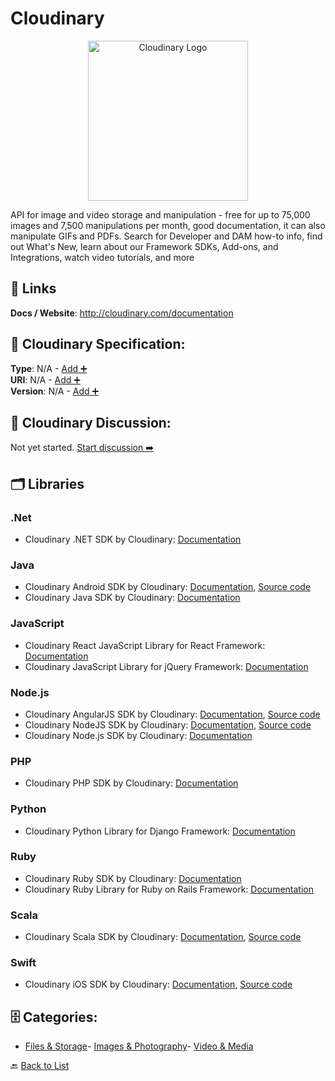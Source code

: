 # Cloudinary
<p align="center">
    <img width="256" src="https://raw.githubusercontent.com/apis-list/apis-list/main/apis/cloudinary/logo_256x256.png" alt="Cloudinary Logo"/>
</p>
API for image and video storage and manipulation - free for up to 75,000 images and 7,500 manipulations per month, good documentation, it can also manipulate GIFs and PDFs. Search for Developer and DAM how-to info, find out What's New, learn about our Framework SDKs, Add-ons, and Integrations, watch video tutorials, and more

##  🔗 Links
**Docs / Website**: http://cloudinary.com/documentation

## 🧬 Cloudinary Specification:
**Type**: N/A - [Add ➕](https://github.com/apis-list/apis-list/edit/main/apis.yaml#L3452)  
**URI**: N/A - [Add ➕](https://github.com/apis-list/apis-list/edit/main/apis.yaml#L3452)  
**Version**: N/A - [Add ➕](https://github.com/apis-list/apis-list/edit/main/apis.yaml#L3452)

## 💬 Cloudinary Discussion:
Not yet started. [Start discussion ➡️](https://github.com/apis-list/apis-list/discussions/new)

## 🗂️ Libraries
### .Net
- Cloudinary .NET SDK by Cloudinary: [Documentation](http://cloudinary.com/documentation/dotnet_image_upload#server_side_upload)
### Java
- Cloudinary Android SDK by Cloudinary: [Documentation](https://github.com/cloudinary/cloudinary_java/blob/master/cloudinary-android/README.md), [Source code](https://github.com/cloudinary/cloudinary_java/tree/master/cloudinary-android)
- Cloudinary Java SDK by Cloudinary: [Documentation](http://cloudinary.com/documentation/java_image_upload#server_side_upload)
### JavaScript
- Cloudinary React JavaScript Library for React Framework: [Documentation](https://github.com/cloudinary/cloudinary-react)
- Cloudinary JavaScript Library for jQuery Framework: [Documentation](https://cloudinary.com/documentation/jquery_integration)
### Node.js
- Cloudinary AngularJS SDK by Cloudinary: [Documentation](https://github.com/cloudinary/cloudinary_angular/wiki), [Source code](https://github.com/cloudinary/cloudinary_angular)
- Cloudinary NodeJS SDK by Cloudinary: [Documentation](http://cloudinary.com/documentation/node_integration), [Source code](https://github.com/cloudinary/cloudinary_npm)
- Cloudinary Node.js SDK by Cloudinary: [Documentation](http://cloudinary.com/documentation/node_image_upload#server_side_upload)
### PHP
- Cloudinary PHP SDK by Cloudinary: [Documentation](http://cloudinary.com/documentation/php_image_upload#server_side_upload)
### Python
- Cloudinary Python Library for Django Framework: [Documentation](https://cloudinary.com/documentation/django_integration)
### Ruby
- Cloudinary Ruby SDK by Cloudinary: [Documentation](http://cloudinary.com/documentation/rails_image_upload#server_side_upload)
- Cloudinary Ruby Library for Ruby on Rails Framework: [Documentation](https://cloudinary.com/documentation/rails_integration)
### Scala
- Cloudinary Scala SDK by Cloudinary: [Documentation](https://github.com/cloudinary/cloudinary_scala/blob/master/README.md), [Source code](https://github.com/cloudinary/cloudinary_scala)
### Swift
- Cloudinary iOS SDK by Cloudinary: [Documentation](https://github.com/cloudinary/cloudinary_ios/blob/master/README.md), [Source code](https://github.com/cloudinary/cloudinary_ios)


## 🗄️ Categories:
- [Files & Storage](https://github.com/apis-list/apis-list#files--storage-)- [Images & Photography](https://github.com/apis-list/apis-list#images--photography-)- [Video & Media](https://github.com/apis-list/apis-list#video--media-)

🔙  [Back to List](https://github.com/apis-list/apis-list)
